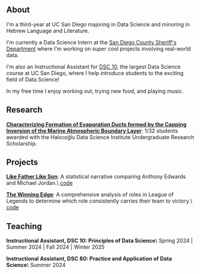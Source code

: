 ---
---

## About

I'm a third-year at UC San Diego majoring in Data Science and minoring in Hebrew Language and Literature.

I'm currently a Data Science Intern at the [San Diego County Sheriff's Department](https://www.sdsheriff.gov/) where I'm working on super cool projects involving real-world data. 

I'm also an Instructional Assistant for [DSC 10](https://dsc10.com/), the largest Data Science course at UC San Diego, where I help introduce students to the exciting field of Data Science!

In my free time I enjoy working out, trying new food, and playing music.

## Research

__[Characterizing Formation of Evaporation Ducts formed by the Capping Inversion of the Marine Atmospheric Boundary Layer](https://datascience.ucsd.edu/32-undergraduate-scholarships/)__: 1/32 students awarded with the Halıcıoğlu Data Science Institute Undergraduate Research Scholarship.

## Projects

__[Like Father Like Son](https://jhyunbinyi.github.io/antmj/)__: A statistical narrative comparing Anthony Edwards and Michael Jordan.\\
[code](https://github.com/jhyunbinyi/antmj)

__[The Winning Edge](https://jasxnhuynh.github.io/LoL-lane-analysis/)__: A comprehensive analysis of roles in League of Legends to determine which role consistently carries their team to victory.\\
[code](https://github.com/jasxnhuynh/LoL-lane-analysis)

## Teaching

__Instructional Assistant, DSC 10: Principles of Data Science__\\
Spring 2024 | Summer 2024 | Fall 2024 | Winter 2025

__Instructional Assistant, DSC 80: Practice and Application of Data Science__\\
Summer 2024